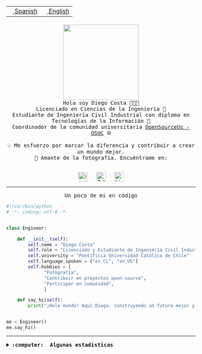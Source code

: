 <table border="0"  align="right">
 <tr><td><a href="README.md"><img src="https://upload.wikimedia.org/wikipedia/commons/thumb/8/89/Bandera_de_Espa%C3%B1a.svg/1200px-Bandera_de_Espa%C3%B1a.svg.png" height="10"> Spanish</a></td>
 <td><a href="README.en.md"><img src="https://upload.wikimedia.org/wikipedia/commons/a/a4/Flag_of_the_United_States.svg" height="10"> English</a></td></tr>
</table><br><br><br>

<p align="center">
  <img src="https://github.com/diegocostares/diegocostares/blob/main/Images/aaa2.gif?raw=true" height="200px" weight="200px">
  <br><samp>
    Hola soy Diego Costa 👨🏻‍💻<br>
    Licenciado en Ciencias de la Ingeniería 🤖<br>
    Estudiante de Ingeniería Civil Industrial con diploma en Tecnologías de la Información 🧠<br>
    Coordinador de la comunidad universitaria <a href="https://github.com/open-source-uc">OpenSourceUc - OSUC</a> 🌐<br>
  <br>
    💡 Me esfuerzo por marcar la diferencia y contribuir a crear un mundo mejor.<br>
    📸 Amante de la fotografía. Encuéntrame en: <br>
  <br></samp>
</p>

<p align="center">
   <a href="https://instagram.com/diegocosta_no" target="blank">
      <img align="center" src="https://cdn.jsdelivr.net/npm/simple-icons@3.0.1/icons/instagram.svg" alt="instagram" height="25px" width="25px" />
      &#8203;
   </a>
   &nbsp; &nbsp; &nbsp;
   <a href="https://t.me/diegocosta_no" target="blank">
      <img align="center" alt="Telegram" width="25px" src="https://icons-for-free.com/iconfiles/png/512/Telegram-1324888767380505522.png" />
      &#8203;
   </a>
   &nbsp; &nbsp; &nbsp;
   <a href="https://www.linkedin.com/in/diegocostar/" target="blank">
      <img align="center" alt="LinkedIn" width="25px" src="https://img.icons8.com/metro/452/linkedin.png" />
      &#8203;
   </a>
</p>

---

<p align="center"><front size="25"><samp>Un poco de mi en código</samp></front></p>

```python
#!/usr/bin/python
# -*- coding: utf-8 -*-


class Engineer:

    def __init__(self):
        self.name = "Diego Costa"
        self.role = "Licenciado y Estudiante de Ingeniería Civil Industrial"
        self.university = "Pontificia Universidad Católica de Chile"
        self.language_spoken = ["es_CL", "en_US"]
        self.hobbies = [
              "Fotografía",
              "Contribuir en proyectos open-source",
              "Participar en comunidad",
              ]

    def say_hi(self):
        print("¡Hola mundo! Aquí Diego, construyendo un futuro mejor y cambiando el mundo.")


me = Engineer()
me.say_hi()
```

---

<details>
  <summary><b><samp>:computer: &nbsp;Algunas estadísticas</samp></b></summary>
  <br/></p>

<!--START_SECTION:waka-->
![Code Time](http://img.shields.io/badge/Code%20Time-1%2C620%20hrs%2056%20mins-blue)

📅 **Soy más productivo los Miércoles** 

```text
Lunes                    4939 commits        ██░░░░░░░░░░░░░░░░░░░░░░░   07.97 % 
Martes                   1879 commits        █░░░░░░░░░░░░░░░░░░░░░░░░   03.03 % 
Miércoles                19040 commits       ████████░░░░░░░░░░░░░░░░░   30.73 % 
Jueves                   16312 commits       ███████░░░░░░░░░░░░░░░░░░   26.33 % 
Viernes                  16949 commits       ███████░░░░░░░░░░░░░░░░░░   27.36 % 
Sábado                   2322 commits        █░░░░░░░░░░░░░░░░░░░░░░░░   03.75 % 
Domingo                  518 commits         ░░░░░░░░░░░░░░░░░░░░░░░░░   00.84 % 
```


📊 **Esta semana me dediqué a** 

```text
🐱‍💻 Proyectos: 
buk-webapp               11 hrs 48 mins      ████████████████████░░░░░   79.36 % 
Testing-Tareas-2024-1    2 hrs 18 mins       ████░░░░░░░░░░░░░░░░░░░░░   15.47 % 
Unknown Project          46 mins             █░░░░░░░░░░░░░░░░░░░░░░░░   05.17 % 
```


 Last Updated on 14/05/2024 20:11:36 UTC
<!--END_SECTION:waka-->

<p align="center"> <img src="https://github-readme-stats.vercel.app/api?username=diegocostares&show_icons=true&theme=ayu-mirage" alt="abhisheknaiidu" /></p>

</details>
